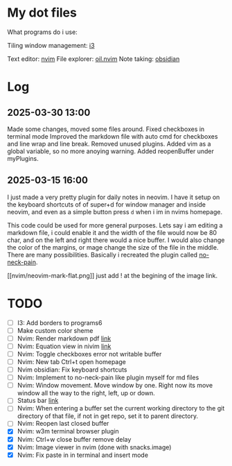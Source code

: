 # My dot files
What programs do i use:

Tiling window management: [i3](https://i3wm.org)

Text editor: [nvim](https://github.com/neovim/neovim)
File explorer: [oil.nvim](https://github.com/stevearc/oil.nvim)
Note taking: [obsidian](https://obsidian.md)

# Log
## 2025-03-30 13:00
Made some changes, moved some files around. Fixed checkboxes in terminal mode
Improved the markdown file with auto cmd for checkboxes and line wrap and line break.
Removed unused plugins.
Added vim as a global variable, so no more anoying warning.
Added reopenBuffer under myPlugins.

## 2025-03-15 16:00
I just made a very pretty plugin for daily notes in neovim. I have it setup on the keyboard shortcuts of of super+d for window manager and <C-d> inside neovim, and even as a simple button press `d` when i im in nvims homepage.

This code could be used for more general purposes. Lets say i am editing a markdown file, i could enable it and the width of the file would now be 80 char, and on the left and right there would a nice buffer. I would also change the color of the margins, or mage change the size of the file in the middle. There are many possibilities. Basically i recreated the plugin called [no-neck-pain](https://github.com/shortcuts/no-neck-pain.nvim).

[[nvim/neovim-mark-flat.png]] just add ! at the begining of the image link.

# TODO
- [ ] I3: Add borders to programs6
- [ ] Make custom color sheme
- [ ] Nvim: Render markdown pdf [link](https://www.reddit.com/r/neovim/s/PR1J883bu4)
- [ ] Nvim: Equation view in nivim [link](https://www.reddit.com/r/neovim/s/PR1J883bu4)
- [ ] Nvim: Toggle checkboxes error not writable buffer
- [ ] Nvim: New tab Ctrl+t open homepage
- [ ] Nvim obsidian: Fix keyboard shortcuts
- [ ] Nvim: Implement to no-neck-pain like plugin myself for md files
- [ ] Nvim: Window movement. Move window by one. Right now its move window all the way to the right, left, up or down.
- [ ] Status bar [link](https://www.reddit.com/r/i3wm/comments/79m7td/is_there_a_list_of_status_bars/)
- [ ] Nvim: When entering a buffer set the current working directory to the git directory of that file, if not in get repo, set it to parent directory.
- [ ] Nvim: Reopen last closed buffer
- [x] Nvim: w3m terminal browser plugin
- [x] Nvim: Ctrl+w close buffer remove delay
- [x] Nvim: Image viewer in nvim (done with snacks.image)
- [x] Nvim: Fix paste in in terminal and insert mode
